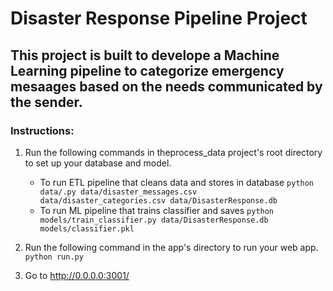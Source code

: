 # Disaster Response Pipeline Project

## This project is built to develope a Machine Learning pipeline to categorize emergency mesaages based on the needs communicated by the sender.

### Instructions:
1. Run the following commands in theprocess_data project's root directory to set up your database and model.

    - To run ETL pipeline that cleans data and stores in database
        `python data/.py data/disaster_messages.csv data/disaster_categories.csv data/DisasterResponse.db`
    - To run ML pipeline that trains classifier and saves
        `python models/train_classifier.py data/DisasterResponse.db models/classifier.pkl`

2. Run the following command in the app's directory to run your web app.
    `python run.py`

3. Go to http://0.0.0.0:3001/
